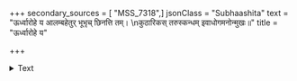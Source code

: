 +++
secondary_sources = [ "MSS_7318",]
jsonClass = "Subhaashita"
text = "ऊर्ध्वारोहे य आलम्बहेतुर् भूभृच् छिनत्ति तम्।  \nकुठारिकस् तरुस्कन्धम् इवाधोगमनोन्मुखः॥"
title = "ऊर्ध्वारोहे य"

+++

<details><summary>Text</summary>

ऊर्ध्वारोहे य आलम्बहेतुर् भूभृच् छिनत्ति तम्।  
कुठारिकस् तरुस्कन्धम् इवाधोगमनोन्मुखः॥
</details>
